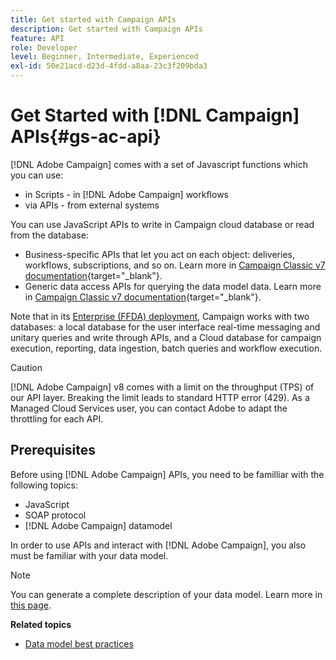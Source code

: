 ```yaml
---
title: Get started with Campaign APIs
description: Get started with Campaign APIs
feature: API
role: Developer
level: Beginner, Intermediate, Experienced
exl-id: 50e21acd-d23d-4fdd-a8aa-23c3f209bda3
---
```

# Get Started with [!DNL Campaign] APIs{#gs-ac-api}

[!DNL Adobe Campaign] comes with a set of Javascript functions which you can use:

* in Scripts - in [!DNL Adobe Campaign] workflows
* via APIs - from external systems

You can use JavaScript APIs to write in Campaign cloud database or read from the database:

* Business-specific APIs that let you act on each object: deliveries, workflows, subscriptions, and so on. Learn more in [Campaign Classic v7 documentation](https://experienceleague.adobe.com/docs/campaign-classic/using/configuring-campaign-classic/api/business-oriented-apis.html){target="_blank"}.
* Generic data access APIs for querying the data model data. Learn more in [Campaign Classic v7 documentation](https://experienceleague.adobe.com/docs/campaign-classic/using/configuring-campaign-classic/api/data-oriented-apis.html){target="_blank"}.

Note that in its [Enterprise (FFDA) deployment](../architecture/enterprise-deployment.md),  Campaign works with two databases: a local database for the user interface real-time messaging and unitary queries and write through APIs, and a Cloud database for campaign execution, reporting, data ingestion, batch queries and workflow execution.

>[!CAUTION]
>
>[!DNL Adobe Campaign] v8 comes with a limit on the throughput (TPS) of our API layer. Breaking the limit leads to standard HTTP error (429). As a Managed Cloud Services user, you can contact Adobe to adapt the throttling for each API.
> 

## Prerequisites

Before using [!DNL Adobe Campaign] APIs, you need to be familliar with the following topics:

* JavaScript
* SOAP protocol
* [!DNL Adobe Campaign] datamodel

In order to use APIs and interact with [!DNL Adobe Campaign], you also must be familiar with your data model.  

>[!NOTE]
>You can generate a complete description of your data model. Learn more in [this page](datamodel.md).


**Related topics**

* [Data model best practices](datamodel-best-practices.md)
